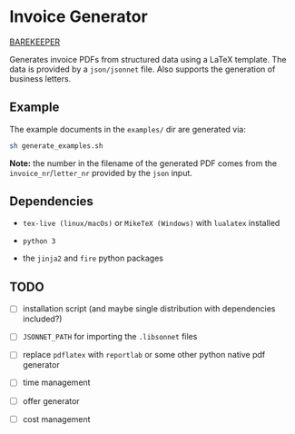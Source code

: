 # Invoice Generator

[BAREKEEPER](barekeeper.gif)

Generates invoice PDFs from structured data using a LaTeX template.
The data is provided by a `json/jsonnet` file.
Also supports the generation of business letters.


## Example

The example documents in the `examples/` dir are generated via:

```bash
sh generate_examples.sh
```

**Note:** the number in the filename of the generated PDF comes from
the `invoice_nr`/`letter_nr` provided by the `json` input.


## Dependencies

* `tex-live (linux/macOs)` or `MikeTeX (Windows)` with
  `lualatex` installed

* `python 3`

* the `jinja2` and `fire` python packages


## TODO

* [ ] installation script (and maybe single distribution with
  dependencies included?)

* [ ] `JSONNET_PATH` for importing the `.libsonnet` files

* [ ] replace `pdflatex` with `reportlab` or some other python native
  pdf generator

* [ ] time management

* [ ] offer generator

* [ ] cost management
